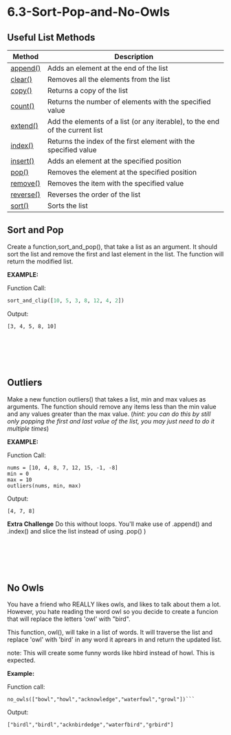 # 6.3-Sort-Pop-and-No-Owls
## Useful List Methods

|Method|Description|
|---|---|
|[append()](https://www.w3schools.com/python/ref_list_append.asp)|Adds an element at the end of the list|
|[clear()](https://www.w3schools.com/python/ref_list_clear.asp)|Removes all the elements from the list|
|[copy()](https://www.w3schools.com/python/ref_list_copy.asp)|Returns a copy of the list|
|[count()](https://www.w3schools.com/python/ref_list_count.asp)|Returns the number of elements with the specified value|
|[extend()](https://www.w3schools.com/python/ref_list_extend.asp)|Add the elements of a list (or any iterable), to the end of the current list|
|[index()](https://www.w3schools.com/python/ref_list_index.asp)|Returns the index of the first element with the specified value|
|[insert()](https://www.w3schools.com/python/ref_list_insert.asp)|Adds an element at the specified position|
|[pop()](https://www.w3schools.com/python/ref_list_pop.asp)|Removes the element at the specified position|
|[remove()](https://www.w3schools.com/python/ref_list_remove.asp)|Removes the item with the specified value|
|[reverse()](https://www.w3schools.com/python/ref_list_reverse.asp)|Reverses the order of the list|
|[sort()](https://www.w3schools.com/python/ref_list_sort.asp)|Sorts the list|


## Sort and Pop  

Create a function,sort_and_pop(), that take a list as an argument. It should sort the list and remove the first and last element in the list. The function will return the modified list.

**EXAMPLE:**

Function Call:
```python
sort_and_clip([10, 5, 3, 8, 12, 4, 2]) 
``` 
Output:
```
[3, 4, 5, 8, 10]
```
<br></br><br></br>
## Outliers
Make a new function outliers() that takes a list, min and max values as arguments. The function should remove any items less than the min value and any values greater than the max value. (*hint: you can do this by still only popping the first and last value of the list, you may just need to do it multiple times*)


**EXAMPLE:**

Function Call:
```
nums = [10, 4, 8, 7, 12, 15, -1, -8]
min = 0
max = 10
outliers(nums, min, max) 
```
Output:
```
[4, 7, 8]
```
**Extra Challenge** Do this without loops. You'll make use of .append() and .index() and slice the list instead of using .pop() )

<br></br><br></br>
## No Owls
You have a friend who REALLY likes owls, and likes to talk about them a lot. However, you hate reading the word owl so you decide to create a funcion that will replace the letters 'owl' with "bird".

This function, owl(), will take in a list of words. It will traverse the list and replace 'owl' with 'bird' in any word it aprears in and return the updated list.

note: This will create some funny words like hbird instead of howl. This is expected.

**Example:**

Function call:
```
no_owls(["bowl","howl","acknowledge","waterfowl","growl"])```
``` 
Output:
```
["birdl","birdl","acknbirdedge","waterfbird","grbird"]
```
